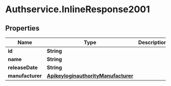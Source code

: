 # Authservice.InlineResponse2001

## Properties
Name | Type | Description | Notes
------------ | ------------- | ------------- | -------------
**id** | **String** |  | 
**name** | **String** |  | 
**releaseDate** | **String** |  | 
**manufacturer** | [**ApikeyloginauthorityManufacturer**](ApikeyloginauthorityManufacturer.md) |  | [optional] 


